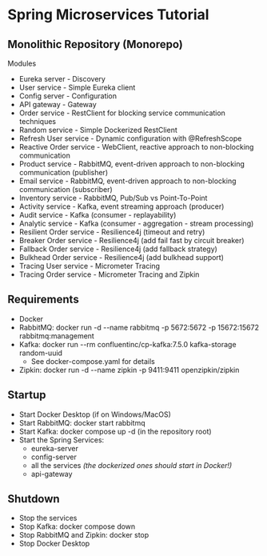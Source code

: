 # Spring Microservices Tutorial

## Monolithic Repository (Monorepo)

Modules
- Eureka server - Discovery
- User service - Simple Eureka client
- Config server - Configuration
- API gateway - Gateway
- Order service - RestClient for blocking service communication techniques
- Random service - Simple Dockerized RestClient
- Refresh User service - Dynamic configuration with @RefreshScope
- Reactive Order service - WebClient, reactive approach to non-blocking communication
- Product service - RabbitMQ, event-driven approach to non-blocking communication (publisher)
- Email service - RabbitMQ, event-driven approach to non-blocking communication (subscriber)
- Inventory service - RabbitMQ, Pub/Sub vs Point-To-Point
- Activity service - Kafka, event streaming approach (producer)
- Audit service - Kafka (consumer - replayability)
- Analytic service - Kafka (consumer - aggregation - stream processing)
- Resilient Order service - Resilience4j (timeout and retry)
- Breaker Order service - Resilience4j (add fail fast by circuit breaker)
- Fallback Order service - Resilience4j (add fallback strategy)
- Bulkhead Order service - Resilience4j (add bulkhead support)
- Tracing User service - Micrometer Tracing
- Tracing Order service - Micrometer Tracing and Zipkin

## Requirements
- Docker
- RabbitMQ: docker run -d --name rabbitmq -p 5672:5672 -p 15672:15672 rabbitmq:management
- Kafka: docker run --rm confluentinc/cp-kafka:7.5.0 kafka-storage random-uuid
    - See docker-compose.yaml for details
- Zipkin: docker run -d --name zipkin -p 9411:9411 openzipkin/zipkin

## Startup
- Start Docker Desktop (if on Windows/MacOS)
- Start RabbitMQ: docker start rabbitmq
- Start Kafka: docker compose up -d (in the repository root)
- Start the Spring Services:
    - eureka-server
    - config-server
    - all the services _(the dockerized ones should start in Docker!)_
    - api-gateway

## Shutdown
- Stop the services
- Stop Kafka: docker compose down
- Stop RabbitMQ and Zipkin: docker stop <name>
- Stop Docker Desktop
